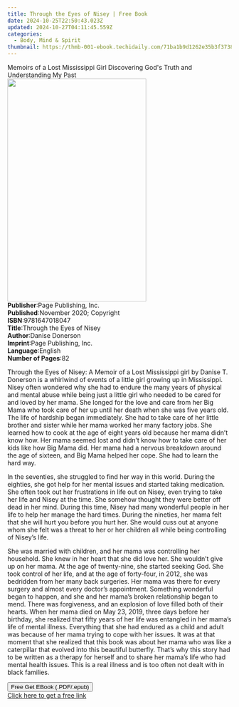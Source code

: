 ```yaml
---
title: Through the Eyes of Nisey | Free Book
date: 2024-10-25T22:50:43.023Z
updated: 2024-10-27T04:11:45.559Z
categories:
  - Body, Mind & Spirit
thumbnail: https://thmb-001-ebook.techidaily.com/71ba1b9d1262e35b3f3738a138636df21f194e97135dc2e91452ffb66445a4ab.jpg
---
```

<main id="book-container">
  <div class="flex flex-col">
    <div class="book-brief flex-1 py-6 px-4 sm:p-6 md:py-10 md:px-8">
      <!-- brief-->
      <div class="book-brief-main">
        Memoirs of a Lost Mississippi Girl Discovering God's Truth and
        Understanding My Past
      </div>
    </div>
    <div
      class="book-meta-info flex-1 grid gap-4 col-start-1 col-end-3 row-start-1 sm:mb-6 sm:grid-cols-4 lg:gap-6 lg:col-start-2 lg:row-end-6 lg:row-span-6 lg:mb-0"
    >
      <div
        class="book-meta-info-left place-content-center mt-4 p-4 text-sm leading-6 col-start-2 col-span-2 dark:text-slate-400"
      >
        <img
          class="w-full h-500 object-cover rounded-lg sm:h-255 sm:col-span-2 lg:col-span-full"
          src="https://img-001-ebook.techidaily.com/1e8677f6386122275e2cee897607c859c87d723bc153787cfc9e7f49b2e811ae.jpg"
          alt=""
          width="312"
          height="500"
        />
      </div>
      <div
        class="book-meta-info-right mt-2 col-start-1 row-start-2 col-span-3 self-center"
      >
        <!-- meta data  -->
        <div class="flex flex-col px-4 md:px-8">
          <div class="flex-1">
            <strong>Publisher</strong>:<span class="px-2"
              >Page Publishing, Inc.</span
            >
          </div>
          <div class="flex-1">
            <strong>Published</strong>:<span class="px-2"
              >November 2020; Copyright</span
            >
          </div>
          <div class="flex-1">
            <strong>ISBN</strong>:<span class="px-2">9781647018047</span>
          </div>
          <div class="flex-1">
            <strong>Title</strong>:<span class="px-2"
              >Through the Eyes of Nisey</span
            >
          </div>
          <div class="flex-1">
            <strong>Author</strong>:<span class="px-2">Danise Donerson</span>
          </div>
          <div class="flex-1">
            <strong>Imprint</strong>:<span class="px-2"
              >Page Publishing, Inc.</span
            >
          </div>
          <div class="flex-1">
            <strong>Language</strong>:<span class="px-2">English</span>
          </div>
          <div class="flex-1">
            <strong>Number of Pages</strong>:<span class="px-2">82</span>
          </div>
        </div>
      </div>
    </div>
    <div class="book-description flex-1 py-6 px-4 sm:p-6 md:py-10 md:px-8">
      <div class="book-description-main">
        <div accordion-content="" id="description">
          <p>
            Through the Eyes of Nisey: A Memoir of a Lost Mississippi girl by
            Danise T. Donerson is a whirlwind of events of a little girl growing
            up in Mississippi. Nisey often wondered why she had to endure the
            many years of physical and mental abuse while being just a little
            girl who needed to be cared for and loved by her mama. She longed
            for the love and care from her Big Mama who took care of her up
            until her death when she was five years old. The life of hardship
            began immediately. She had to take care of her little brother and
            sister while her mama worked her many factory jobs. She learned how
            to cook at the age of eight years old because her mama didn’t know
            how. Her mama seemed lost and didn’t know how to take care of her
            kids like how Big Mama did. Her mama had a nervous breakdown around
            the age of sixteen, and Big Mama helped her cope. She had to learn
            the hard way.
          </p>
          <p></p>
          <p>
            In the seventies, she struggled to find her way in this world.
            During the eighties, she got help for her mental issues and started
            taking medication. She often took out her frustrations in life out
            on Nisey, even trying to take her life and Nisey at the time. She
            somehow thought they were better off dead in her mind. During this
            time, Nisey had many wonderful people in her life to help her manage
            the hard times. During the nineties, her mama felt that she will
            hurt you before you hurt her. She would cuss out at anyone whom she
            felt was a threat to her or her children all while being controlling
            of Nisey’s life.
          </p>
          <p></p>
          <p>
            She was married with children, and her mama was controlling her
            household. She knew in her heart that she did love her. She wouldn’t
            give up on her mama. At the age of twenty-nine, she started seeking
            God. She took control of her life, and at the age of forty-four, in
            2012, she was bedridden from her many back surgeries. Her mama was
            there for every surgery and almost every doctor’s appointment.
            Something wonderful began to happen, and she and her mama’s broken
            relationship began to mend. There was forgiveness, and an explosion
            of love filled both of their hearts. When her mama died on May 23,
            2019, three days before her birthday, she realized that fifty years
            of her life was entangled in her mama’s life of mental illness.
            Everything that she had endured as a child and adult was because of
            her mama trying to cope with her issues. It was at that moment that
            she realized that this book was about her mama who was like a
            caterpillar that evolved into this beautiful butterfly. That’s why
            this story had to be written as a therapy for herself and to share
            her mama’s life who had mental health issues. This is a real illness
            and is too often not dealt with in black families.
          </p>
        </div>
        <div class="accordion-fader"></div>
      </div>
    </div>
    <div class="book-excerpts flex-1 py-6 px-4 sm:p-6 md:py-10 md:px-8"></div>
    <div
      class="book-about-author flex-1 py-6 px-4 sm:p-6 md:py-10 md:px-8"
    ></div>
    <div class="book-free-get flex-1 py-6 px-4 sm:p-6 md:py-10 md:px-8">
      <button
        id="btn-free-get"
        class="bg-blue-500 hover:bg-blue-700 text-white font-bold py-2 px-4 rounded"
      >
        Free Get EBook (.PDF/.epub)
      </button>
      <div id="countdown-display" class="px-2 text-lg mt-2"></div>
      <a
        id="free-link"
        class="hidden bg-blue-500 hover:bg-blue-700 text-white font-bold py-2 px-4 rounded"
        href="https://www.ebooks.com/en-us/book/210168549/through-the-eyes-of-nisey/danise-donerson/"
        target="_blank"
        >Click here to get a free link</a
      >
    </div>
    <script>
      let countdownTime = 0;
      let countdownInterval = null;
      document
        .getElementById('btn-free-get')
        .addEventListener('click', startCountdown);
      function startCountdown() {
        countdownTime = new Date().getTime() + 60000 * 3;
        countdownInterval = setInterval(updateCountdown, 1000);
        document.getElementById('btn-free-get').disabled = true;
        document
          .getElementById('btn-free-get')
          .classList.add('bg-gray-500', 'cursor-not-allowed');
      }
      function updateCountdown() {
        let currentTime = new Date().getTime();
        let timeLeft = countdownTime - currentTime;
        let secondsLeft = Math.floor(timeLeft / 1000);
        document.getElementById('countdown-display').innerHTML =
          `Remaining time: ${secondsLeft} seconds.`;
        if (secondsLeft <= 0) {
          clearInterval(countdownInterval);
          document.getElementById('btn-free-get').classList.add('hidden');
          document.getElementById('free-link').classList.remove('hidden');
          document.getElementById('countdown-display').innerHTML = '';
        }
      }
    </script>
  </div>
</main>

<ins class="adsbygoogle"
      style="display:block"
      data-ad-client="ca-pub-7571918770474297"
      data-ad-slot="8358498916"
      data-ad-format="auto"
      data-full-width-responsive="true"></ins>
    